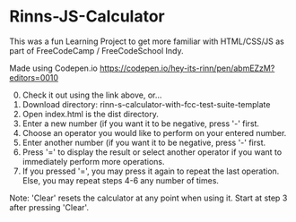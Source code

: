 # Rinns-JS-Calculator
This was a fun Learning Project to get more familiar with HTML/CSS/JS as part of FreeCodeCamp / FreeCodeSchool Indy.

Made using Codepen.io
https://codepen.io/hey-its-rinn/pen/abmEZzM?editors=0010

0. Check it out using the link above, or...
1. Download directory: rinn-s-calculator-with-fcc-test-suite-template
2. Open index.html is the dist directory.
3. Enter a new number (if you want it to be negative, press '-' first.
4. Choose an operator you would like to perform on your entered number.
5. Enter another number (if you want it to be negative, press '-' first.
6. Press '=' to display the result or select another operator if you want to immediately perform more operations.
7. If you pressed '=', you may press it again to repeat the last operation. Else, you may repeat steps 4-6 any number of times.
  
Note: 'Clear' resets the calculator at any point when using it. Start at step 3 after pressing 'Clear'.

